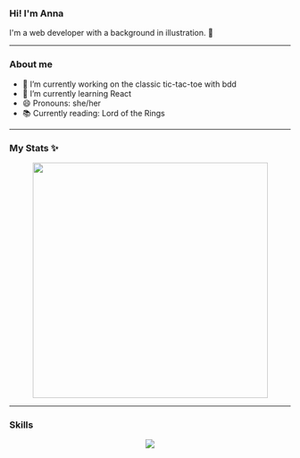 ### Hi! I'm Anna 

I'm a web developer with a background in illustration. 🎨

---
### About me
- 🔭 I’m currently working on the classic tic-tac-toe with bdd
- 🌱 I’m currently learning React
- 😄 Pronouns: she/her
- 📚 Currently reading: Lord of the Rings
  
 --- 
### My Stats ✨
<p align="center">
<p align="center">
  <img src="https://github-readme-streak-stats.herokuapp.com?user=annacano0&theme=white&hide_border=true" width="421">
</p>
</p>

---
### Skills
<p align="center">
  <a href="https://skillicons.dev">
    <img src="https://skillicons.dev/icons?i=kotlin,js,ts,css,html,git,vue,php,docker,aws,react,gherkin,astro,java,spring" />
  </a>
</p>
